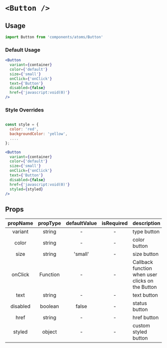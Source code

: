 # `<Button />`

## Usage

```js
import Button from 'components/atoms/Button'
```

### Default Usage

```jsx
<Button
  variant={container}
  color={'default'}
  size={'small'}
  onClick={'onClick'}
  text={'Button'}
  disabled={false}
  href={'javascript:void(0)'}
/>
```

### Style Overrides

```jsx

const style = {
  color: 'red',
  backgroundColor: 'yellow',
  ....
};

<Button
  variant={container}
  color={'default'}
  size={'small'}
  onClick={'onClick'}
  text={'Button'}
  disabled={false}
  href={'javascript:void(0)'}
  styled={styled}
/>
```

<!-- STORY -->

## Props

|  propName  | propType | defaultValue | isRequired | description                                      |
| :--------: | :------: | :----------: | :--------: | ------------------------------------------------ |
| variant    |  string  |      -       |     -      | type button                                      |
| color      |  string  |      -       |     -      | color button                                     |
| size       |  string  |   'small'    |     -      | size button                                      |
| onClick    | Function |      -       |     -      | Callback function when user clicks on the Button |
| text       |  string  |      -       |     -      | text button                                      |
| disabled   | boolean  |      false   |     -      | status button                                    |
| href       | string   |      -       |     -      | href button                                      |
| styled     | object   |      -       |     -      | custom styled button                             |
